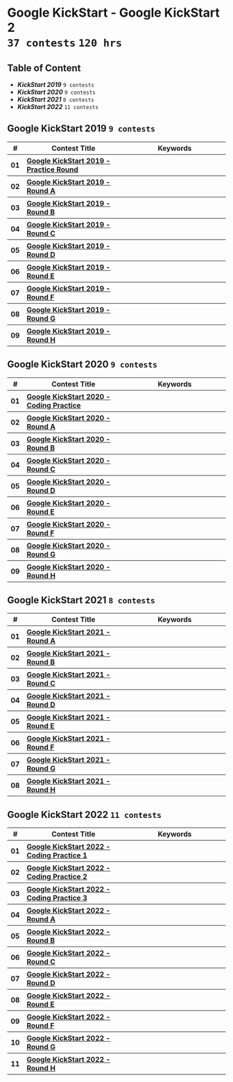 # Google KickStart - Google KickStart 2 <br> `37 contests` `120 hrs`

## Table of Content

- ***KickStart 2019***        `9 contests`
- ***KickStart 2020***        `9 contests`
- ***KickStart 2021***        `8 contests`
- ***KickStart 2022***        `11 contests`

## Google KickStart 2019 `9 contests`

<table>
    <head>
        <tr>
<th align="center">#</th>
<th align="center" width="600px">Contest Title</th>
<th align="center" width="600px">Keywords</th>
        </tr>
    </head>
    <tbody>
        <tr>
<th align="center">01</th>
<th align="left"><a href="/level-3/googlecompetitions/kickstart-2/problems/2019">Google KickStart 2019 - Practice Round</a></th>
<th align="left"></th>
        </tr>
        <tr>
<th align="center">02</th>
<th align="left"><a href="/level-3/googlecompetitions/kickstart-2/problems/2019">Google KickStart 2019 - Round A</a></th>
<th align="left"></th>
        </tr>
        <tr>
<th align="center">03</th>
<th align="left"><a href="/level-3/googlecompetitions/kickstart-2/problems/2019">Google KickStart 2019 - Round B</a></th>
<th align="left"></th>
        </tr>
        <tr>
<th align="center">04</th>
<th align="left"><a href="/level-3/googlecompetitions/kickstart-2/problems/2019">Google KickStart 2019 - Round C</a></th>
<th align="left"></th>
        </tr>
        <tr>
<th align="center">05</th>
<th align="left"><a href="/level-3/googlecompetitions/kickstart-2/problems/2019">Google KickStart 2019 - Round D</a></th>
<th align="left"></th>
        </tr>
        <tr>
<th align="center">06</th>
<th align="left"><a href="/level-3/googlecompetitions/kickstart-2/problems/2019">Google KickStart 2019 - Round E</a></th>
<th align="left"></th>
        </tr>
        <tr>
<th align="center">07</th>
<th align="left"><a href="/level-3/googlecompetitions/kickstart-2/problems/2019">Google KickStart 2019 - Round F</a></th>
<th align="left"></th>
        </tr>
        <tr>
<th align="center">08</th>
<th align="left"><a href="/level-3/googlecompetitions/kickstart-2/problems/2019">Google KickStart 2019 - Round G</a></th>
<th align="left"></th>
        </tr>
        <tr>
<th align="center">09</th>
<th align="left"><a href="/level-3/googlecompetitions/kickstart-2/problems/2019">Google KickStart 2019 - Round H</a></th>
<th align="left"></th>
        </tr>
    </tbody>
</table>

## Google KickStart 2020 `9 contests`

<table>
    <head>
        <tr>
<th align="center">#</th>
<th align="center" width="600px">Contest Title</th>
<th align="center" width="600px">Keywords</th>
        </tr>
    </head>
    <tbody>
        <tr>
<th align="center">01</th>
<th align="left"><a href="/level-3/googlecompetitions/kickstart-2/problems/2020">Google KickStart 2020 - Coding Practice</a></th>
<th align="left"></th>
        </tr>
        <tr>
<th align="center">02</th>
<th align="left"><a href="/level-3/googlecompetitions/kickstart-2/problems/2020">Google KickStart 2020 - Round A</a></th>
<th align="left"></th>
        </tr>
        <tr>
<th align="center">03</th>
<th align="left"><a href="/level-3/googlecompetitions/kickstart-2/problems/2020">Google KickStart 2020 - Round B</a></th>
<th align="left"></th>
        </tr>
        <tr>
<th align="center">04</th>
<th align="left"><a href="/level-3/googlecompetitions/kickstart-2/problems/2020">Google KickStart 2020 - Round C</a></th>
<th align="left"></th>
        </tr>
        <tr>
<th align="center">05</th>
<th align="left"><a href="/level-3/googlecompetitions/kickstart-2/problems/2020">Google KickStart 2020 - Round D</a></th>
<th align="left"></th>
        </tr>
        <tr>
<th align="center">06</th>
<th align="left"><a href="/level-3/googlecompetitions/kickstart-2/problems/2020">Google KickStart 2020 - Round E</a></th>
<th align="left"></th>
        </tr>
        <tr>
<th align="center">07</th>
<th align="left"><a href="/level-3/googlecompetitions/kickstart-2/problems/2020">Google KickStart 2020 - Round F</a></th>
<th align="left"></th>
        </tr>
        <tr>
<th align="center">08</th>
<th align="left"><a href="/level-3/googlecompetitions/kickstart-2/problems/2020">Google KickStart 2020 - Round G</a></th>
<th align="left"></th>
        </tr>
        <tr>
<th align="center">09</th>
<th align="left"><a href="/level-3/googlecompetitions/kickstart-2/problems/2020">Google KickStart 2020 - Round H</a></th>
<th align="left"></th>
        </tr>
    </tbody>
</table>

## Google KickStart 2021 `8 contests`

<table>
    <head>
        <tr>
<th align="center">#</th>
<th align="center" width="600px">Contest Title</th>
<th align="center" width="600px">Keywords</th>
        </tr>
    </head>
    <tbody>
        <tr>
<th align="center">01</th>
<th align="left"><a href="/level-3/googlecompetitions/kickstart-2/problems/2021">Google KickStart 2021 - Round A</a></th>
<th align="left"></th>
        </tr>
        <tr>
<th align="center">02</th>
<th align="left"><a href="/level-3/googlecompetitions/kickstart-2/problems/2021">Google KickStart 2021 - Round B</a></th>
<th align="left"></th>
        </tr>
        <tr>
<th align="center">03</th>
<th align="left"><a href="/level-3/googlecompetitions/kickstart-2/problems/2021">Google KickStart 2021 - Round C</a></th>
<th align="left"></th>
        </tr>
        <tr>
<th align="center">04</th>
<th align="left"><a href="/level-3/googlecompetitions/kickstart-2/problems/2021">Google KickStart 2021 - Round D</a></th>
<th align="left"></th>
        </tr>
        <tr>
<th align="center">05</th>
<th align="left"><a href="/level-3/googlecompetitions/kickstart-2/problems/2021">Google KickStart 2021 - Round E</a></th>
<th align="left"></th>
        </tr>
        <tr>
<th align="center">06</th>
<th align="left"><a href="/level-3/googlecompetitions/kickstart-2/problems/2021">Google KickStart 2021 - Round F</a></th>
<th align="left"></th>
        </tr>
        <tr>
<th align="center">07</th>
<th align="left"><a href="/level-3/googlecompetitions/kickstart-2/problems/2021">Google KickStart 2021 - Round G</a></th>
<th align="left"></th>
        </tr>
        <tr>
<th align="center">08</th>
<th align="left"><a href="/level-3/googlecompetitions/kickstart-2/problems/2021">Google KickStart 2021 - Round H</a></th>
<th align="left"></th>
        </tr>
    </tbody>
</table>

## Google KickStart 2022 `11 contests`

<table>
    <head>
        <tr>
<th align="center">#</th>
<th align="center" width="600px">Contest Title</th>
<th align="center" width="600px">Keywords</th>
        </tr>
    </head>
    <tbody>
        <tr>
<th align="center">01</th>
<th align="left"><a href="/level-3/googlecompetitions/kickstart-2/problems/2022">Google KickStart 2022 - Coding Practice 1</a></th>
<th align="left"></th>
        </tr>
        <tr>
<th align="center">02</th>
<th align="left"><a href="/level-3/googlecompetitions/kickstart-2/problems/2022">Google KickStart 2022 - Coding Practice 2</a></th>
<th align="left"></th>
        </tr>
        <tr>
<th align="center">03</th>
<th align="left"><a href="/level-3/googlecompetitions/kickstart-2/problems/2022">Google KickStart 2022 - Coding Practice 3</a></th>
<th align="left"></th>
        </tr>
        <tr>
<th align="center">04</th>
<th align="left"><a href="/level-3/googlecompetitions/kickstart-2/problems/2022">Google KickStart 2022 - Round A</a></th>
<th align="left"></th>
        </tr>
        <tr>
<th align="center">05</th>
<th align="left"><a href="/level-3/googlecompetitions/kickstart-2/problems/2022">Google KickStart 2022 - Round B</a></th>
<th align="left"></th>
        </tr>
        <tr>
<th align="center">06</th>
<th align="left"><a href="/level-3/googlecompetitions/kickstart-2/problems/2022">Google KickStart 2022 - Round C</a></th>
<th align="left"></th>
        </tr>
        <tr>
<th align="center">07</th>
<th align="left"><a href="/level-3/googlecompetitions/kickstart-2/problems/2022">Google KickStart 2022 - Round D</a></th>
<th align="left"></th>
        </tr>
        <tr>
<th align="center">08</th>
<th align="left"><a href="/level-3/googlecompetitions/kickstart-2/problems/2022">Google KickStart 2022 - Round E</a></th>
<th align="left"></th>
        </tr>
        <tr>
<th align="center">09</th>
<th align="left"><a href="/level-3/googlecompetitions/kickstart-2/problems/2022">Google KickStart 2022 - Round F</a></th>
<th align="left"></th>
        </tr>
        <tr>
<th align="center">10</th>
<th align="left"><a href="/level-3/googlecompetitions/kickstart-2/problems/2022">Google KickStart 2022 - Round G</a></th>
<th align="left"></th>
        </tr>
        <tr>
<th align="center">11</th>
<th align="left"><a href="/level-3/googlecompetitions/kickstart-2/problems/2022">Google KickStart 2022 - Round H</a></th>
<th align="left"></th>
        </tr>
    </tbody>
</table>
